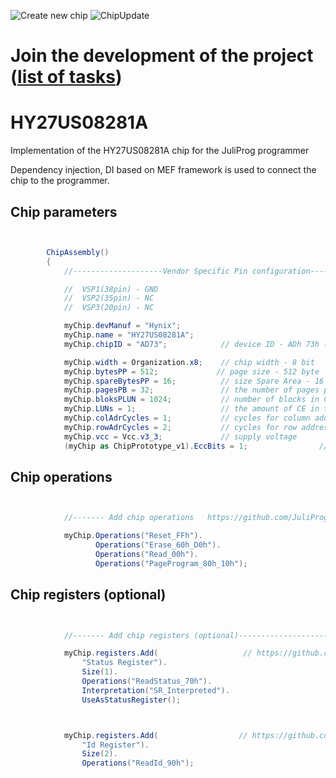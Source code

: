 ![Create new chip](https://github.com/JuliProg/HY27US08281A/workflows/Create%20new%20chip/badge.svg?event=repository_dispatch)
![ChipUpdate](https://github.com/JuliProg/HY27US08281A/workflows/ChipUpdate/badge.svg)
# Join the development of the project ([list of tasks](https://github.com/users/JuliProg/projects/1))


# HY27US08281A
Implementation of the HY27US08281A chip for the JuliProg programmer

Dependency injection, DI based on MEF framework is used to connect the chip to the programmer.

<section class = "listing">

# Chip parameters

```c#


        ChipAssembly()
        {
            //--------------------Vendor Specific Pin configuration---------------------------

            //  VSP1(38pin) - GND    
            //  VSP2(35pin) - NC
            //  VSP3(20pin) - NC

            myChip.devManuf = "Hynix";
            myChip.name = "HY27US08281A";
            myChip.chipID = "AD73";            // device ID - ADh 73h (HY27US08281A.pdf page 30)

            myChip.width = Organization.x8;    // chip width - 8 bit
            myChip.bytesPP = 512;             // page size - 512 byte
            myChip.spareBytesPP = 16;          // size Spare Area - 16 byte
            myChip.pagesPB = 32;               // the number of pages per block - 32 
            myChip.bloksPLUN = 1024;           // number of blocks in CE - 1024
            myChip.LUNs = 1;                   // the amount of CE in the chip
            myChip.colAdrCycles = 1;           // cycles for column addressing
            myChip.rowAdrCycles = 2;           // cycles for row addressing 
            myChip.vcc = Vcc.v3_3;             // supply voltage
            (myChip as ChipPrototype_v1).EccBits = 1;                // required Ecc bits for each 512 bytes

```
# Chip operations

```c#


            //------- Add chip operations   https://github.com/JuliProg/Wiki#command-set----------------------------------------------------

            myChip.Operations("Reset_FFh").
                   Operations("Erase_60h_D0h").
                   Operations("Read_00h").
                   Operations("PageProgram_80h_10h");

```
# Chip registers (optional)

```c#


            //------- Add chip registers (optional)----------------------------------------------------

            myChip.registers.Add(                   // https://github.com/JuliProg/Wiki/wiki/StatusRegister
                "Status Register").
                Size(1).
                Operations("ReadStatus_70h").
                Interpretation("SR_Interpreted").
                UseAsStatusRegister();



            myChip.registers.Add(                  // https://github.com/JuliProg/Wiki/wiki/ID-Register
                "Id Register").
                Size(2).
                Operations("ReadId_90h");               
                

```
</section>













